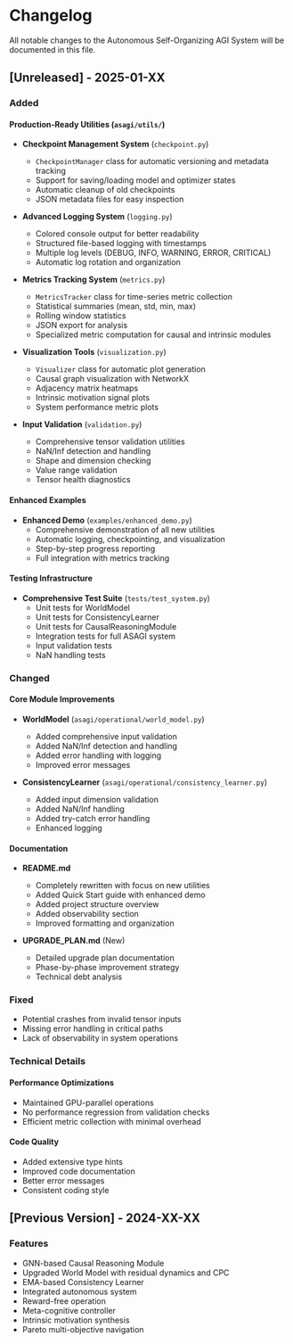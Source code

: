# Changelog

All notable changes to the Autonomous Self-Organizing AGI System will be documented in this file.

## [Unreleased] - 2025-01-XX

### Added

#### Production-Ready Utilities (`asagi/utils/`)
- **Checkpoint Management System** (`checkpoint.py`)
  - `CheckpointManager` class for automatic versioning and metadata tracking
  - Support for saving/loading model and optimizer states
  - Automatic cleanup of old checkpoints
  - JSON metadata files for easy inspection
  
- **Advanced Logging System** (`logging.py`)
  - Colored console output for better readability
  - Structured file-based logging with timestamps
  - Multiple log levels (DEBUG, INFO, WARNING, ERROR, CRITICAL)
  - Automatic log rotation and organization
  
- **Metrics Tracking System** (`metrics.py`)
  - `MetricsTracker` class for time-series metric collection
  - Statistical summaries (mean, std, min, max)
  - Rolling window statistics
  - JSON export for analysis
  - Specialized metric computation for causal and intrinsic modules
  
- **Visualization Tools** (`visualization.py`)
  - `Visualizer` class for automatic plot generation
  - Causal graph visualization with NetworkX
  - Adjacency matrix heatmaps
  - Intrinsic motivation signal plots
  - System performance metric plots
  
- **Input Validation** (`validation.py`)
  - Comprehensive tensor validation utilities
  - NaN/Inf detection and handling
  - Shape and dimension checking
  - Value range validation
  - Tensor health diagnostics

#### Enhanced Examples
- **Enhanced Demo** (`examples/enhanced_demo.py`)
  - Comprehensive demonstration of all new utilities
  - Automatic logging, checkpointing, and visualization
  - Step-by-step progress reporting
  - Full integration with metrics tracking

#### Testing Infrastructure
- **Comprehensive Test Suite** (`tests/test_system.py`)
  - Unit tests for WorldModel
  - Unit tests for ConsistencyLearner
  - Unit tests for CausalReasoningModule
  - Integration tests for full ASAGI system
  - Input validation tests
  - NaN handling tests

### Changed

#### Core Module Improvements
- **WorldModel** (`asagi/operational/world_model.py`)
  - Added comprehensive input validation
  - Added NaN/Inf detection and handling
  - Added error handling with logging
  - Improved error messages
  
- **ConsistencyLearner** (`asagi/operational/consistency_learner.py`)
  - Added input dimension validation
  - Added NaN/Inf handling
  - Added try-catch error handling
  - Enhanced logging

#### Documentation
- **README.md**
  - Completely rewritten with focus on new utilities
  - Added Quick Start guide with enhanced demo
  - Added project structure overview
  - Added observability section
  - Improved formatting and organization
  
- **UPGRADE_PLAN.md** (New)
  - Detailed upgrade plan documentation
  - Phase-by-phase improvement strategy
  - Technical debt analysis

### Fixed
- Potential crashes from invalid tensor inputs
- Missing error handling in critical paths
- Lack of observability in system operations

### Technical Details

#### Performance Optimizations
- Maintained GPU-parallel operations
- No performance regression from validation checks
- Efficient metric collection with minimal overhead

#### Code Quality
- Added extensive type hints
- Improved code documentation
- Better error messages
- Consistent coding style

## [Previous Version] - 2024-XX-XX

### Features
- GNN-based Causal Reasoning Module
- Upgraded World Model with residual dynamics and CPC
- EMA-based Consistency Learner
- Integrated autonomous system
- Reward-free operation
- Meta-cognitive controller
- Intrinsic motivation synthesis
- Pareto multi-objective navigation
